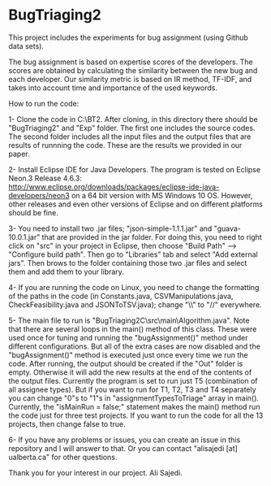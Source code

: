 # BugTriaging2
This project includes the experiments for bug assignment (using Github data sets).

The bug assignment is based on expertise scores of the developers. The scores are obtained by calculating the similarity between the new bug and each developer. Our similarity metric is based on IR method, TF-IDF, and takes into account time and importance of the used keywords. 

How to run the code:

1- Clone the code in C:\BT2. After cloning, in this directory there should be "BugTriaging2" and "Exp" folder. The first one includes the source codes. The second folder includes all the input files and the output files that are results of runnning the code. These are the results we provided in our paper.

2- Install Eclipse IDE for Java Developers. The program is tested on Eclipse Neon.3 Release 4.6.3: http://www.eclipse.org/downloads/packages/eclipse-ide-java-developers/neon3 on a 64 bit version with MS Windows 10 OS. However, other releases and even other versions of Eclipse and on different platforms should be fine.

3- You need to install two .jar files; "json-simple-1.1.1.jar" and "guava-10.0.1.jar" that are provided in the jar folder. For doing this, you need to right click on "src" in your project in Eclipse, then choose "Build Path" --> "Configure build path". Then go to "Libraries" tab and select "Add external jars". Then brows to the folder containing those two .jar files and select them and add them to your library.

4- If you are running the code on Linux, you need to change the formatting of the paths in the code (in Constants.java, CSVManipulations.java, CheckFeasibility.java and JSONToTSV.java); change "\\\\" to "//" everywhere.

5- The main file to run is "BugTriaging2C\src\main\Algorithm.java". Note that there are several loops in the main() method of this class. These were used once for tuning and running the "bugAssignment()" method under different configurations. But all of the extra cases are now disabled and the "bugAssignment()" method is executed just once every time we run the code. After running, the output should be created  if the "Out" folder is empty. Otherwise it will add the new results at the end of the contents of the output files. Currently the program is set to  run just T5 (combination of all assignee types). But if you want to run for T1, T2, T3 and T4 separately you can change "0"s to "1"s in "assignmentTypesToTriage" array in main(). Currently, the "isMainRun = false;" statement makes the main() method run the code just for three test projects. If you want to run the code for all the 13 projects, then change false to true.

6- If you have any problems or issues, you can create an issue in this repository and I will answer to that. Or you can contact "alisajedi [at] ualberta.ca" for other questions.

Thank you for your interest in our project. Ali Sajedi.
